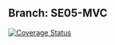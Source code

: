 ## Branch: SE05-MVC

[![Coverage Status](https://coveralls.io/repos/github/AlexTemirbulatow/de.htwg.se.DotsAndBoxes/badge.svg?branch=main)](https://coveralls.io/github/AlexTemirbulatow/de.htwg.se.DotsAndBoxes?branch=main)
